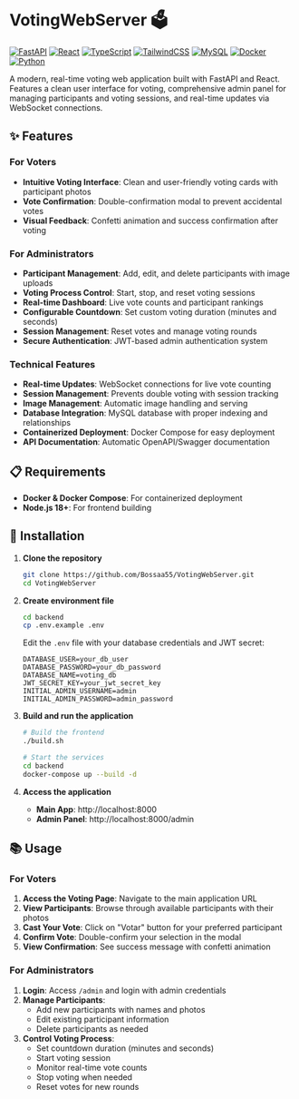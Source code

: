 # VotingWebServer 🗳️

[![FastAPI](https://img.shields.io/badge/FastAPI-005571?style=for-the-badge&logo=fastapi)](https://fastapi.tiangolo.com/)
[![React](https://img.shields.io/badge/React-20232A?style=for-the-badge&logo=react&logoColor=61DAFB)](https://reactjs.org/)
[![TypeScript](https://img.shields.io/badge/TypeScript-007ACC?style=for-the-badge&logo=typescript&logoColor=white)](https://www.typescriptlang.org/)
[![TailwindCSS](https://img.shields.io/badge/Tailwind_CSS-38B2AC?style=for-the-badge&logo=tailwind-css&logoColor=white)](https://tailwindcss.com/)
[![MySQL](https://img.shields.io/badge/MySQL-4479A1?style=for-the-badge&logo=mysql&logoColor=white)](https://www.mysql.com/)
[![Docker](https://img.shields.io/badge/Docker-2CA5E0?style=for-the-badge&logo=docker&logoColor=white)](https://www.docker.com/)
[![Python](https://img.shields.io/badge/Python-3776AB?style=for-the-badge&logo=python&logoColor=white)](https://www.python.org/)

A modern, real-time voting web application built with FastAPI and React. Features a clean user interface for voting, comprehensive admin panel for managing participants and voting sessions, and real-time updates via WebSocket connections.

## ✨ Features

### For Voters
- **Intuitive Voting Interface**: Clean and user-friendly voting cards with participant photos
- **Vote Confirmation**: Double-confirmation modal to prevent accidental votes
- **Visual Feedback**: Confetti animation and success confirmation after voting

### For Administrators
- **Participant Management**: Add, edit, and delete participants with image uploads
- **Voting Process Control**: Start, stop, and reset voting sessions
- **Real-time Dashboard**: Live vote counts and participant rankings
- **Configurable Countdown**: Set custom voting duration (minutes and seconds)
- **Session Management**: Reset votes and manage voting rounds
- **Secure Authentication**: JWT-based admin authentication system

### Technical Features
- **Real-time Updates**: WebSocket connections for live vote counting
- **Session Management**: Prevents double voting with session tracking
- **Image Management**: Automatic image handling and serving
- **Database Integration**: MySQL database with proper indexing and relationships
- **Containerized Deployment**: Docker Compose for easy deployment
- **API Documentation**: Automatic OpenAPI/Swagger documentation

## 📋 Requirements

- **Docker & Docker Compose**: For containerized deployment
- **Node.js 18+**: For frontend building

## 🚀 Installation

1. **Clone the repository**
   ```bash
   git clone https://github.com/Bossaa55/VotingWebServer.git
   cd VotingWebServer
   ```

2. **Create environment file**
   ```bash
   cd backend
   cp .env.example .env
   ```
   Edit the `.env` file with your database credentials and JWT secret:
   ```env
   DATABASE_USER=your_db_user
   DATABASE_PASSWORD=your_db_password
   DATABASE_NAME=voting_db
   JWT_SECRET_KEY=your_jwt_secret_key
   INITIAL_ADMIN_USERNAME=admin
   INITIAL_ADMIN_PASSWORD=admin_password
   ```

3. **Build and run the application**
   ```bash
   # Build the frontend
   ./build.sh

   # Start the services
   cd backend
   docker-compose up --build -d
   ```

4. **Access the application**
   - **Main App**: http://localhost:8000
   - **Admin Panel**: http://localhost:8000/admin

## 📚 Usage

### For Voters

1. **Access the Voting Page**: Navigate to the main application URL
2. **View Participants**: Browse through available participants with their photos
3. **Cast Your Vote**: Click on "Votar" button for your preferred participant
4. **Confirm Vote**: Double-confirm your selection in the modal
5. **View Confirmation**: See success message with confetti animation

### For Administrators

1. **Login**: Access `/admin` and login with admin credentials
2. **Manage Participants**:
   - Add new participants with names and photos
   - Edit existing participant information
   - Delete participants as needed
3. **Control Voting Process**:
   - Set countdown duration (minutes and seconds)
   - Start voting session
   - Monitor real-time vote counts
   - Stop voting when needed
   - Reset votes for new rounds